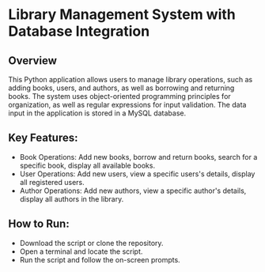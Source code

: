 # Library Management System with Database Integration

## Overview
This Python application allows users to manage library operations, such as adding books, users, and authors, as well as borrowing and returning books. The system uses object-oriented programming principles for organization, as well as regular expressions for input validation. The data input in the application is stored in a MySQL database.

## Key Features:
- Book Operations: Add new books, borrow and return books, search for a specific book, display all available books.
- User Operations: Add new users, view a specific users's details, display all registered users.
- Author Operations: Add new authors, view a specific author's details, display all authors in the library.

## How to Run:
- Download the script or clone the repository.
- Open a terminal and locate the script.
- Run the script and follow the on-screen prompts.
